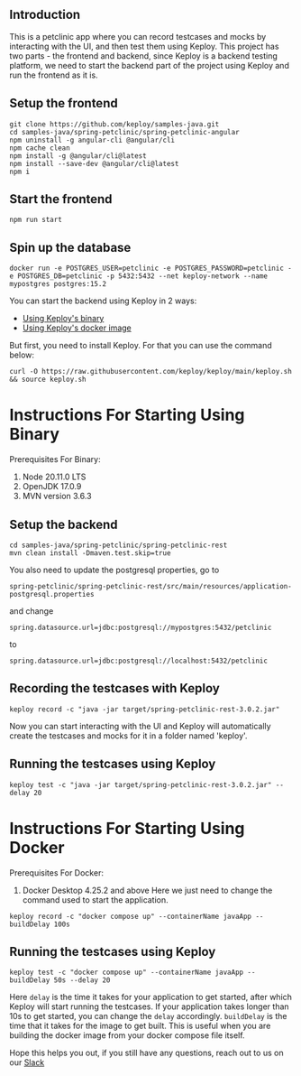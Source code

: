 ## Introduction

This is a petclinic app where you can record testcases and mocks by interacting with the UI, and then test them using Keploy.
This project has two parts - the frontend and backend, since Keploy is a backend testing platform, we need to start the backend part of the project using Keploy and run the frontend as it is.

## Setup the frontend

```
git clone https://github.com/keploy/samples-java.git
cd samples-java/spring-petclinic/spring-petclinic-angular
npm uninstall -g angular-cli @angular/cli
npm cache clean
npm install -g @angular/cli@latest
npm install --save-dev @angular/cli@latest
npm i
```

## Start the frontend

```
npm run start
```
## Spin up the database

```
docker run -e POSTGRES_USER=petclinic -e POSTGRES_PASSWORD=petclinic -e POSTGRES_DB=petclinic -p 5432:5432 --net keploy-network --name mypostgres postgres:15.2
```

You can start the backend using Keploy in 2 ways:
- [Using Keploy's binary](#binary-guide)
- [Using Keploy's docker image](#docker-guide)

But first, you need to install Keploy. For that you can use the command below:

```
curl -O https://raw.githubusercontent.com/keploy/keploy/main/keploy.sh && source keploy.sh
```

# Instructions For Starting Using Binary <a name="binary-guide"></a>

Prerequisites For Binary:
1. Node 20.11.0 LTS
2. OpenJDK 17.0.9
3. MVN version 3.6.3

## Setup the backend

```
cd samples-java/spring-petclinic/spring-petclinic-rest
mvn clean install -Dmaven.test.skip=true
```

You also need to update the postgresql properties, go to

```
spring-petclinic/spring-petclinic-rest/src/main/resources/application-postgresql.properties
```

and change

```
spring.datasource.url=jdbc:postgresql://mypostgres:5432/petclinic
```

to

```
spring.datasource.url=jdbc:postgresql://localhost:5432/petclinic
```

## Recording the testcases with Keploy

```
keploy record -c "java -jar target/spring-petclinic-rest-3.0.2.jar"
```
Now you can start interacting with the UI and Keploy will automatically create the testcases and mocks for it in a folder named 'keploy'.

## Running the testcases using Keploy

```
keploy test -c "java -jar target/spring-petclinic-rest-3.0.2.jar" --delay 20
```

# Instructions For Starting Using Docker <a name="docker-guide"></a>

Prerequisites For Docker:
1.  Docker Desktop 4.25.2 and above
Here we just need to change the command used to start the application.

```
keploy record -c "docker compose up" --containerName javaApp --buildDelay 100s
```

## Running the testcases using Keploy

```
keploy test -c "docker compose up" --containerName javaApp --buildDelay 50s --delay 20
```
Here `delay` is the time it takes for your application to get started, after which Keploy will start running the testcases. If your application takes longer than 10s to get started, you can change the `delay` accordingly.
`buildDelay` is the time that it takes for the image to get built. This is useful when you are building the docker image from your docker compose file itself.

Hope this helps you out, if you still have any questions, reach out to us on our [Slack](https://join.slack.com/t/keploy/shared_invite/zt-12rfbvc01-o54cOG0X1G6eVJTuI_orSA)
